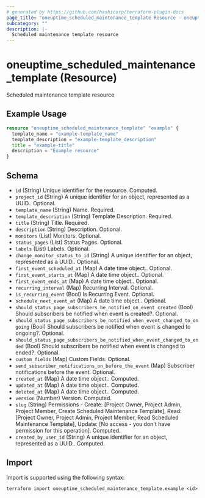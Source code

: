 ```yaml
---
# generated by https://github.com/hashicorp/terraform-plugin-docs
page_title: "oneuptime_scheduled_maintenance_template Resource - oneuptime"
subcategory: ""
description: |-
  Scheduled maintenance template resource
---
```


# oneuptime_scheduled_maintenance_template (Resource)

Scheduled maintenance template resource

## Example Usage

```terraform
resource "oneuptime_scheduled_maintenance_template" "example" {
  template_name = "example-template_name"
  template_description = "example-template_description"
  title = "example-title"
  description = "Example resource"
}
```

## Schema

- `id` (String) Unique identifier for the resource. Computed.
- `project_id` (String) A unique identifier for an object, represented as a UUID.. Optional.
- `template_name` (String) Name. Required.
- `template_description` (String) Template Description. Required.
- `title` (String) Title. Required.
- `description` (String) Description. Optional.
- `monitors` (List) Monitors. Optional.
- `status_pages` (List) Status Pages. Optional.
- `labels` (List) Labels. Optional.
- `change_monitor_status_to_id` (String) A unique identifier for an object, represented as a UUID.. Optional.
- `first_event_scheduled_at` (Map) A date time object.. Optional.
- `first_event_starts_at` (Map) A date time object.. Optional.
- `first_event_ends_at` (Map) A date time object.. Optional.
- `recurring_interval` (Map) Recurring Interval. Optional.
- `is_recurring_event` (Bool) Is Recurring Event. Optional.
- `schedule_next_event_at` (Map) A date time object.. Optional.
- `should_status_page_subscribers_be_notified_on_event_created` (Bool) Should subscribers be notified when event is created?. Optional.
- `should_status_page_subscribers_be_notified_when_event_changed_to_ongoing` (Bool) Should subscribers be notified when event is changed to ongoing?. Optional.
- `should_status_page_subscribers_be_notified_when_event_changed_to_ended` (Bool) Should subscribers be notified when event is changed to ended?. Optional.
- `custom_fields` (Map) Custom Fields. Optional.
- `send_subscriber_notifications_on_before_the_event` (Map) Subscriber notifications before the event. Optional.
- `created_at` (Map) A date time object.. Computed.
- `updated_at` (Map) A date time object.. Computed.
- `deleted_at` (Map) A date time object.. Computed.
- `version` (Number) Version. Computed.
- `slug` (String) Permissions - Create: [Project Owner, Project Admin, Project Member, Create Scheduled Maintenance Template], Read: [Project Owner, Project Admin, Project Member, Read Scheduled Maintenance Template], Update: [No access - you don't have permission for this operation]. Computed.
- `created_by_user_id` (String) A unique identifier for an object, represented as a UUID.. Computed.

## Import

Import is supported using the following syntax:

```shell
terraform import oneuptime_scheduled_maintenance_template.example <id>
```
